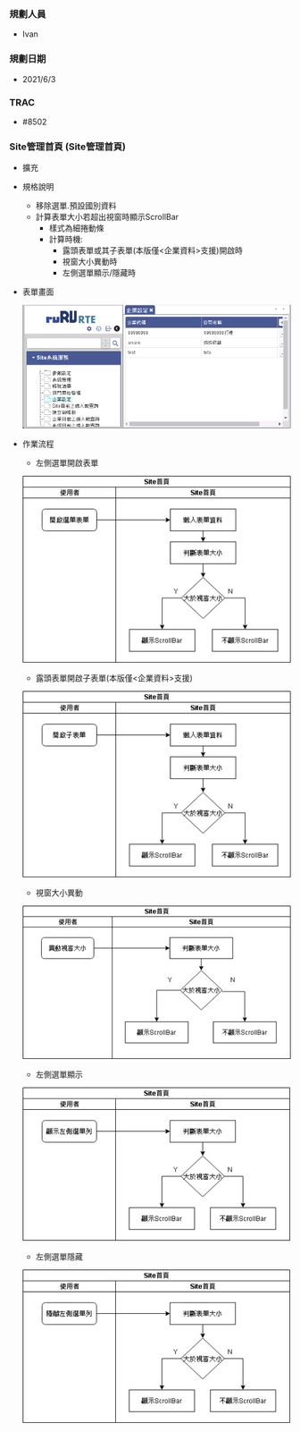 ### <div id="user">規劃人員</div>
* Ivan

### <div id="updatedate">規劃日期</div>
* 2021/6/3

### <div id="trac">TRAC</div>
* #8502

### <div id="sitemanage">Site管理首頁 <path>(Site管理首頁)</path></div>
* 擴充
* 規格說明
    * 移除選單.預設國別資料
    * 計算表單大小若超出視窗時顯示ScrollBar
        * 樣式為細捲動條
        * 計算時機:
            * 露頭表單或其子表單(本版僅<企業資料>支援)開啟時
            * 視窗大小異動時
            * 左側選單顯示/隱藏時

* 表單畫面

    ![SiteManage]
    
* 作業流程
    * 左側選單開啟表單

    ![SiteManage_sa1]

    * 露頭表單開啟子表單(本版僅<企業資料>支援)

    ![SiteManage_sa2]

    * 視窗大小異動

    ![SiteManage_sa3]

    * 左側選單顯示

    ![SiteManage_sa4]

    * 左側選單隱藏

    ![SiteManage_sa5]


<!--超連結引用ps.畫面上看不到-->
[SiteManage]:attachment/sitemanage.jpg
[SiteManage_sa1]:attachment/SiteManage_sa1.jpg
[SiteManage_sa2]:attachment/SiteManage_sa2.jpg
[SiteManage_sa3]:attachment/SiteManage_sa3.jpg
[SiteManage_sa4]:attachment/SiteManage_sa4.jpg
[SiteManage_sa5]:attachment/SiteManage_sa5.jpg